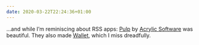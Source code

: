```yaml
---
date: 2020-03-22T22:24:36+01:00
---
```


…and while I’m reminiscing about RSS apps: [Pulp](https://www.acrylicapps.com/pulp/mac/) by [Acrylic Software](https://www.acrylicapps.com) was beautiful. They also made [Wallet](https://www.acrylicapps.com/wallet/mac/), which I miss dreadfully.